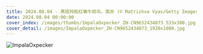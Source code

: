 ```yaml
---
title: 2024.08.04 - 黑斑羚和红嘴牛椋鸟，南非 (© Matrishva Vyas/Getty Images)
date: 2024.08.04 00:00:00
cover_index: /images/thumbs/ImpalaOxpecker_ZH-CN9652434873_533x300.jpg
cover_detail: /images/ImpalaOxpecker_ZH-CN9652434873_1920x1080.jpg
---
```


![ImpalaOxpecker](/images/ImpalaOxpecker_ZH-CN9652434873_1920x1080.jpg)
